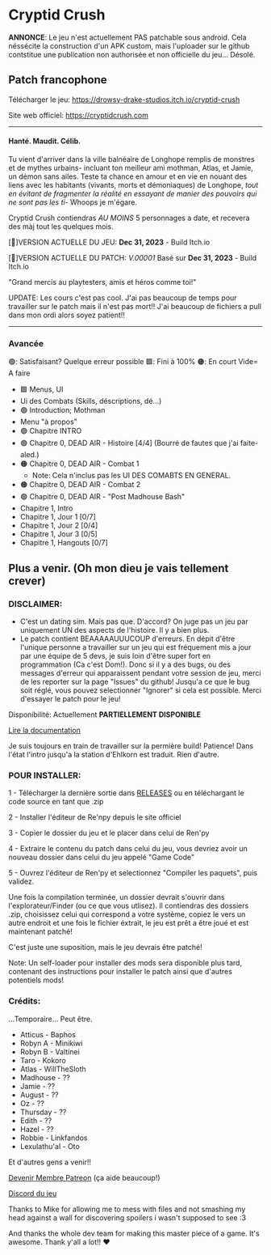 # Cryptid Crush

**ANNONCE**: Le jeu n'est actuellement PAS patchable sous android. Cela néssécite la construction d'un APK custom, mais l'uploader sur le github contstitue une publication non authorisée et non officielle du jeu... Désolé.

## Patch francophone 

Télécharger le jeu: https://drowsy-drake-studios.itch.io/cryptid-crush

Site web officiel: https://cryptidcrush.com

-------------------------------------------------------

#### Hanté. Maudit. Célib.

Tu vient d'arriver dans la ville balnéaire de Longhope remplis de monstres et de mythes urbains- incluant ton meilleur ami mothman, Atlas, et Jamie, un démon sans ailes.
Teste ta chance en amour et en vie en nouant des liens avec les habitants (vivants, morts et démoniaques) de Longhope, *tout en évitant de fragmenter la réalité en essayant de manier des
pouvoirs qui ne sont pas les ti-* Whoops je m'égare.

Cryptid Crush contiendras *AU MOINS* 5 personnages a date, et recevera des màj tout les quelques mois.


[💖]VERSION ACTUELLE DU JEU:  **Dec 31, 2023** - Build Itch.io

[📘]VERSION ACTUELLE DU PATCH:  *V.00001* Basé sur **Dec 31, 2023** - Build Itch.io

"Grand mercis au playtesters, amis et héros comme toi!"


UPDATE: Les cours c'est pas cool. J'ai pas beaucoup de temps pour travailler sur le patch mais il n'est pas mort!! J'ai beaucoup de fichiers a pull dans mon ordi alors soyez patient!!

-------------------------------------------------------

### Avancée

🟢: Satisfaisant? Quelque erreur possible
🟩: Fini à 100%
🟠: En court
Vide= A faire

- 🟩 Menus, UI
- Ui des Combats (Skills, déscriptions, dé...)
- 🟢 Introduction; Mothman
- Menu "à propos"
- 🟢 Chapitre INTRO
- 🟢 Chapitre 0, DEAD AIR - Histoire [4/4] (Bourré de fautes que j'ai faite- aled.)
- 🟠 Chapitre 0, DEAD AIR - Combat 1
  - Note: Cela n'inclus pas les UI DES COMABTS EN GENERAL.
- 🟠 Chapitre 0, DEAD AIR - Combat 2
- 🟢 Chapitre 0, DEAD AIR - "Post Madhouse Bash"
- Chapitre 1, Intro
- Chapitre 1, Jour 1 [0/7]
- Chapitre 1, Jour 2 [0/4]
- Chapitre 1, Jour 3 [0/5]
- Chapitre 1, Hangouts [0/7]

 Plus a venir. (Oh mon dieu je vais tellement crever)
-------------------------------------------------------
### DISCLAIMER:

- C'est un dating sim. Mais pas que. D'accord? On juge pas un jeu par uniquement UN des aspects de l'histoire. Il y a bien plus.
- Le patch contient BEAAAAAUUUCOUP d'erreurs. En dépit d'être l'unique personne a travailler sur un jeu qui est fréquement mis a jour par une équipe de 5 devs, je suis loin d'être super 
fort en programmation (Ca c'est Dom!). Donc si il y a des bugs, ou des messages d'erreur qui apparaissent pendant votre session de jeu, merci de les reporter sur la page "Issues" 
du github! Jusqu'a ce que le bug soit réglé, vous pouvez selectionner "Ignorer" si cela est possible. Merci d'essayer le patch pour le jeu!


Disponibilité: Actuellement **PARTIELLEMENT DISPONIBLE** 

[Lire la documentation](docu.md)

Je suis toujours en train de travailler sur la permière build! Patience!
Dans l'état l'intro jusqu'a la station d'Ehlkorn est traduit. Rien d'autre.

### POUR INSTALLER:

1 - Télécharger la dernière sortie dans [RELEASES](https://github.com/LinkfandosVF/cryptidcrush-fr/releases) ou en téléchargant le code source en tant que .zip

2 - Installer l'éditeur de Re'npy depuis le site officiel

3 - Copier le dossier du jeu et le placer dans celui de Ren'py

4 - Extraire le contenu du patch dans celui du jeu, vous devriez avoir un nouveau dossier dans celui du jeu appelé "Game Code"

5 - Ouvrez l'éditeur de Ren'py et selectionnez "Compiler les paquets", puis validez.

Une fois la compilation terminée, un dossier devrait s'ouvrir dans l'explorateur/Finder (ou ce que vous utlisez). Il contiendras des dossiers .zip, choisissez celui qui correspond a votre système, copiez le vers un autre endroit et une fois le fichier éxtrait, le jeu est prêt a être joué et est maintenant patché!


C'est juste une suposition, mais le jeu devrais être patché!

Note: Un self-loader pour installer des mods sera disponible plus tard, contenant des instructions pour installer le patch ainsi que d'autres potentiels mods!

### Crédits:
...Temporaire... Peut être.

- Atticus - Baphos 
- Robyn A - Minikiwi 
- Robyn B - Valtinei
- Taro - Kokoro
- Atlas - WillTheSloth
- Madhouse - ??
- Jamie - ??
- August - ??
- Oz - ??
- Thursday - ??
- Edith - ??
- Hazel - ??
- Robbie - Linkfandos
- Lexulathu'al - Oto

Et d'autres gens a venir!!

[Devenir Membre Patreon](https://www.patreon.com/bePatron?u=19966246&redirect_uri=https%3A%2F%2Fitch.io%2Fgame%2Fedit%2F815590&utm_medium=widget)
(ça aide beaucoup!)

[Discord du jeu](https://discord.com/invite/cryptidcrush)

Thanks to Mike for allowing me to mess with files and not smashing my head against a wall for discovering spoilers i wasn't supposed to see :3


And thanks the whole dev team for making this master piece of a game. It's awesome. Thank y'all a lot!! ❤️
